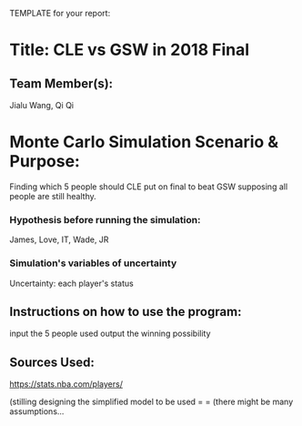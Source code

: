 TEMPLATE for your report:

# Title: CLE vs GSW in 2018 Final

## Team Member(s):
Jialu Wang, Qi Qi

# Monte Carlo Simulation Scenario & Purpose:
Finding which 5 people should CLE put on final to beat GSW supposing all people are still healthy.

### Hypothesis before running the simulation:
James, Love, IT, Wade, JR

### Simulation's variables of uncertainty
Uncertainty: each player's status

## Instructions on how to use the program:
input the 5 people used
output the winning possibility

## Sources Used:
https://stats.nba.com/players/

(stilling designing the simplified model to be used = =
(there might be many assumptions...
